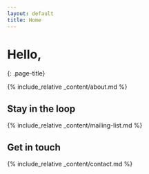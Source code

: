 ```yaml
---
layout: default
title: Home
---
```


<!-- **Message**
{: .message-highlight} -->

# Hello,
{: .page-title}

{% include_relative _content/about.md %}

## Stay in the loop
{% include_relative _content/mailing-list.md %}

## Get in touch
{% include_relative _content/contact.md %}